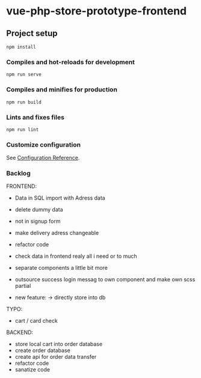 # vue-php-store-prototype-frontend

## Project setup

```
npm install
```

### Compiles and hot-reloads for development

```
npm run serve
```

### Compiles and minifies for production

```
npm run build
```

### Lints and fixes files

```
npm run lint
```

### Customize configuration

See [Configuration Reference](https://cli.vuejs.org/config/).

### Backlog

FRONTEND:

- Data in SQL import with Adress data
- delete dummy data
- not in signup form
- make delivery adress changeable

- refactor code
- check data in frontend realy all i need or to much
- separate components a little bit more
- outsource success login messag to own component and make own scss partial

- new feature:
  -> directly store into db

TYPO:

- cart / card check

BACKEND:

- store local cart into order database
- create order database
- create api for order data transfer
- refactor code
- sanatize code
